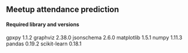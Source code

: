 ## Meetup attendance prediction

#### Required library and versions

gpxpy	1.1.2
graphviz	2.38.0
jsonschema	2.6.0
matplotlib	1.5.1
numpy	1.11.3
pandas	0.19.2
scikit-learn	0.18.1